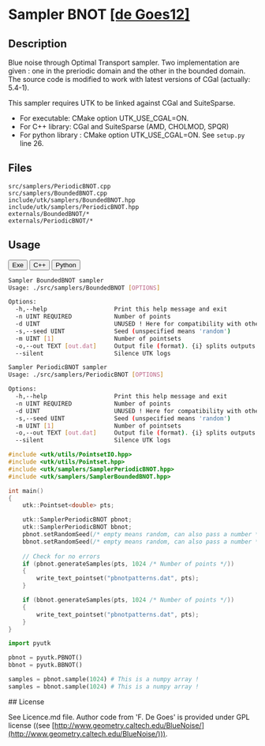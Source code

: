 # Sampler BNOT [[de Goes12]](http://www.geometry.caltech.edu/BlueNoise/)

## Description

Blue noise through Optimal Transport sampler. Two implementation are given : one in the preriodic
domain and the other in the bounded domain. The source code is modified to work with latest versions of CGal (actually: 5.4-1).

This sampler requires UTK to be linked against CGal and SuiteSparse. 

* For executable: CMake option UTK_USE_CGAL=ON.
* For C++ library: CGal and SuiteSparse (AMD, CHOLMOD, SPQR) 
* For python library : CMake option UTK_USE_CGAL=ON. See `setup.py` line 26.

## Files

```
src/samplers/PeriodicBNOT.cpp  
src/samplers/BoundedBNOT.cpp
include/utk/samplers/BoundedBNOT.hpp
include/utk/samplers/PeriodicBNOT.hpp
externals/BoundedBNOT/*
externals/PeriodicBNOT/*
```

## Usage


<button class="tablink exebutton" onclick="openCode('exe', this)" markdown="1">Exe</button> 
<button class="tablink cppbutton" onclick="openCode('cpp', this)" markdown="1">C++</button> 
<button class="tablink pybutton" onclick="openCode('py', this)" markdown="1">Python</button> 
<br/>
  

<div class="exe tabcontent">

```bash
Sampler BoundedBNOT sampler
Usage: ./src/samplers/BoundedBNOT [OPTIONS]

Options:
  -h,--help                   Print this help message and exit
  -n UINT REQUIRED            Number of points
  -d UINT                     UNUSED ! Here for compatibility with others.
  -s,--seed UINT              Seed (unspecified means 'random')
  -m UINT [1]                 Number of pointsets
  -o,--out TEXT [out.dat]     Output file (format). {i} splits outputs in multiple files and token is replaced by index.
  --silent                    Silence UTK logs
```

```bash
Sampler PeriodicBNOT sampler
Usage: ./src/samplers/PeriodicBNOT [OPTIONS]

Options:
  -h,--help                   Print this help message and exit
  -n UINT REQUIRED            Number of points
  -d UINT                     UNUSED ! Here for compatibility with others.
  -s,--seed UINT              Seed (unspecified means 'random')
  -m UINT [1]                 Number of pointsets
  -o,--out TEXT [out.dat]     Output file (format). {i} splits outputs in multiple files and token is replaced by index.
  --silent                    Silence UTK logs
```

</div>

<div class="cpp tabcontent">

```  cpp
#include <utk/utils/PointsetIO.hpp>
#include <utk/utils/Pointset.hpp>
#include <utk/samplers/SamplerPeriodicBNOT.hpp>
#include <utk/samplers/SamplerBoundedBNOT.hpp>

int main()
{
    utk::Pointset<double> pts;

    utk::SamplerPeriodicBNOT pbnot;
    utk::SamplerPeriodicBNOT bbnot;
    pbnot.setRandomSeed(/* empty means random, can also pass a number */);
    bbnot.setRandomSeed(/* empty means random, can also pass a number */);
   
    // Check for no errors
    if (pbnot.generateSamples(pts, 1024 /* Number of points */))
    {
        write_text_pointset("pbnotpatterns.dat", pts);
    }

    if (bbnot.generateSamples(pts, 1024 /* Number of points */))
    {
        write_text_pointset("pbnotpatterns.dat", pts);
    }
}
```  

</div>

<div class="py tabcontent">

``` python
import pyutk

pbnot = pyutk.PBNOT()
bbnot = pyutk.BBNOT()

samples = pbnot.sample(1024) # This is a numpy array !
samples = bbnot.sample(1024) # This is a numpy array !
```  

</div>

## License

See Licence.md file. Author code from 'F. De Goes' is provided under GPL license ((see [http://www.geometry.caltech.edu/BlueNoise/](http://www.geometry.caltech.edu/BlueNoise/))).
